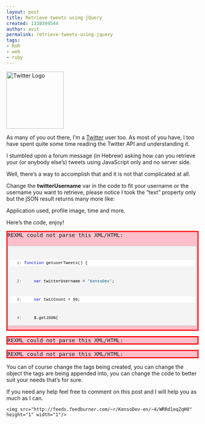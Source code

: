 ```yaml
---
layout: post
title: Retrieve tweets using jQuery
created: 1338394544
author: avit
permalink: retrieve-tweets-using-jquery
tags:
- RoR
- web
- ruby
---
```

<img alt='Twitter Logo' class='alignleft size-thumbnail wp-image-211' height='150' src='http://www.kensodev.com/wp-content/uploads/2009/09/Twitter_256x256-150x150.png' title='Twitter Logo' width='150' />
<p>As many of you out there, I’m a <a href='http://www.twitter.com' target='_blank'>Twitter</a> user too. As most of you have, I too have spent quite some time reading the Twitter API and understanding it.</p>

<p>I stumbled upon a forum message (in Hebrew) asking how can you retrieve your (or anybody else’s) tweets using JavaScript only and no server side.<!--more--></p>

<p>Well, there’s a way to accomplish that and it is not that complicated at all.</p>

<p>Change the <strong>twitterUsername</strong> var in the code to fit your username or the username you want to retrieve, please notice I took the “text” property only but the jSON result returns many more like:</p>

<p>Application used, profile image, time and more.</p>

<p>Here’s the code, enjoy! <pre class='markdown-html-error' style='border: solid 3px red; background-color: pink'>REXML could not parse this XML/HTML: 
<div id="codeSnippetWrapper" style="border: 1px solid silver; margin: 20px 0px 10px; padding: 4px; overflow: auto; text-align: left; line-height: 12pt; background-color: #f4f4f4; width: 97.5%; font-family: &apos;Courier New&apos;,courier,monospace; direction: ltr; max-height: 200px; font-size: 8pt; cursor: text;">
<div id="codeSnippet" style="border-style: none; padding: 0px; overflow: visible; text-align: left; line-height: 12pt; background-color: #f4f4f4; width: 100%; font-family: &apos;Courier New&apos;,courier,monospace; direction: ltr; color: black; font-size: 8pt;">
<pre style="border-style: none; margin: 0em; padding: 0px; overflow: visible; text-align: left; line-height: 12pt; background-color: white; width: 100%; font-family: &apos;Courier New&apos;,courier,monospace; direction: ltr; color: black; font-size: 8pt;"><span id="lnum1" style="color: #606060;">   1:</span> <span style="color: #0000ff;">function</span> getuserTweets() {</pre>
<!--CRLF-->
<pre style="border-style: none; margin: 0em; padding: 0px; overflow: visible; text-align: left; line-height: 12pt; background-color: #f4f4f4; width: 100%; font-family: &apos;Courier New&apos;,courier,monospace; direction: ltr; color: black; font-size: 8pt;"><span id="lnum2" style="color: #606060;">   2:</span>     <span style="color: #0000ff;">var</span> twitterUsername = <span style="color: #006080;">&apos;KensoDev&apos;</span>;</pre>
<!--CRLF-->
<pre style="border-style: none; margin: 0em; padding: 0px; overflow: visible; text-align: left; line-height: 12pt; background-color: white; width: 100%; font-family: &apos;Courier New&apos;,courier,monospace; direction: ltr; color: black; font-size: 8pt;"><span id="lnum3" style="color: #606060;">   3:</span>     <span style="color: #0000ff;">var</span> twitCount = 50;</pre>
<!--CRLF-->
<pre style="border-style: none; margin: 0em; padding: 0px; overflow: visible; text-align: left; line-height: 12pt; background-color: #f4f4f4; width: 100%; font-family: &apos;Courier New&apos;,courier,monospace; direction: ltr; color: black; font-size: 8pt;"><span id="lnum4" style="color: #606060;">   4:</span>     $.getJSON(</pre>
<!--CRLF-->
<pre style="border-style: none; margin: 0em; padding: 0px; overflow: visible; text-align: left; line-height: 12pt; background-color: white; width: 100%; font-family: &apos;Courier New&apos;,courier,monospace; direction: ltr; color: black; font-size: 8pt;"><span id="lnum5" style="color: #606060;">   5:</span>         <span style="color: #006080;">&apos;http://search.twitter.com/search.json?callback=?&amp;rpp=&apos;</span> + twitCount + <span style="color: #006080;">&apos;&amp;q=from:&apos;</span> + twitterUsername,</pre>
<!--CRLF-->
<pre style="border-style: none; margin: 0em; padding: 0px; overflow: visible; text-align: left; line-height: 12pt; background-color: #f4f4f4; width: 100%; font-family: &apos;Courier New&apos;,courier,monospace; direction: ltr; color: black; font-size: 8pt;"><span id="lnum6" style="color: #606060;">   6:</span>         <span style="color: #0000ff;">function</span>(data) {</pre>
<!--CRLF-->
<pre style="border-style: none; margin: 0em; padding: 0px; overflow: visible; text-align: left; line-height: 12pt; background-color: white; width: 100%; font-family: &apos;Courier New&apos;,courier,monospace; direction: ltr; color: black; font-size: 8pt;"><span id="lnum7" style="color: #606060;">   7:</span>             $.each(data, <span style="color: #0000ff;">function</span>(i, userTweets) {</pre>
<!--CRLF-->
<pre style="border-style: none; margin: 0em; padding: 0px; overflow: visible; text-align: left; line-height: 12pt; background-color: #f4f4f4; width: 100%; font-family: &apos;Courier New&apos;,courier,monospace; direction: ltr; color: black; font-size: 8pt;"><span id="lnum8" style="color: #606060;">   8:</span>                 <span style="color: #0000ff;">for</span> (<span style="color: #0000ff;">var</span> tweet = 0; tweet &lt; userTweets.length; tweet++) {</pre>
<!--CRLF-->
<pre style="border-style: none; margin: 0em; padding: 0px; overflow: visible; text-align: left; line-height: 12pt; background-color: white; width: 100%; font-family: &apos;Courier New&apos;,courier,monospace; direction: ltr; color: black; font-size: 8pt;"><span id="lnum9" style="color: #606060;">   9:</span>                     <span style="color: #0000ff;">if</span> (userTweets[tweet].text !== undefined) {</pre>
<!--CRLF-->
<pre style="border-style: none; margin: 0em; padding: 0px; overflow: visible; text-align: left; line-height: 12pt; background-color: #f4f4f4; width: 100%; font-family: &apos;Courier New&apos;,courier,monospace; direction: ltr; color: black; font-size: 8pt;"><span id="lnum10" style="color: #606060;">  10:</span>                         $(<span style="color: #006080;">&apos;body&apos;</span>).append(<span style="color: #006080;">&apos;&lt;p&gt;&apos;</span> + userTweets[tweet].text + <span style="color: #006080;">&apos;&lt;/p&gt;&apos;</span>);</pre>
<!--CRLF-->
<pre style="border-style: none; margin: 0em; padding: 0px; overflow: visible; text-align: left; line-height: 12pt; background-color: white; width: 100%; font-family: &apos;Courier New&apos;,courier,monospace; direction: ltr; color: black; font-size: 8pt;"><span id="lnum11" style="color: #606060;">  11:</span>                     }</pre>
<!--CRLF-->
<pre style="border-style: none; margin: 0em; padding: 0px; overflow: visible; text-align: left; line-height: 12pt; background-color: #f4f4f4; width: 100%; font-family: &apos;Courier New&apos;,courier,monospace; direction: ltr; color: black; font-size: 8pt;"><span id="lnum12" style="color: #606060;">  12:</span>                 }</pre>
<!--CRLF-->
<pre style="border-style: none; margin: 0em; padding: 0px; overflow: visible; text-align: left; line-height: 12pt; background-color: white; width: 100%; font-family: &apos;Courier New&apos;,courier,monospace; direction: ltr; color: black; font-size: 8pt;"><span id="lnum13" style="color: #606060;">  13:</span>             });</pre>
<!--CRLF-->
<pre style="border-style: none; margin: 0em; padding: 0px; overflow: visible; text-align: left; line-height: 12pt; background-color: #f4f4f4; width: 100%; font-family: &apos;Courier New&apos;,courier,monospace; direction: ltr; color: black; font-size: 8pt;"><span id="lnum14" style="color: #606060;">  14:</span>         }</pre>
<!--CRLF-->
<pre style="border-style: none; margin: 0em; padding: 0px; overflow: visible; text-align: left; line-height: 12pt; background-color: white; width: 100%; font-family: &apos;Courier New&apos;,courier,monospace; direction: ltr; color: black; font-size: 8pt;"><span id="lnum15" style="color: #606060;">  15:</span>     );</pre>
<!--CRLF-->
<pre style="border-style: none; margin: 0em; padding: 0px; overflow: visible; text-align: left; line-height: 12pt; background-color: #f4f4f4; width: 100%; font-family: &apos;Courier New&apos;,courier,monospace; direction: ltr; color: black; font-size: 8pt;"><span id="lnum16" style="color: #606060;">  16:</span> }</pre>
<!--CRLF--></pre></p>
<pre class='markdown-html-error' style='border: solid 3px red; background-color: pink'>REXML could not parse this XML/HTML: 
</div></pre><pre class='markdown-html-error' style='border: solid 3px red; background-color: pink'>REXML could not parse this XML/HTML: 
</div></pre>
<p>You can of course change the tags being created, you can change the object the tags are being appended into, you can change the code to better suit your needs that’s for sure.</p>

<p>If you need any help feel free to comment on this post and I will help you as much as I can.</p>
      
    <img src="http://feeds.feedburner.com/~r/KensoDev-en/~4/WRRd1eqZqH0" height="1" width="1"/>
